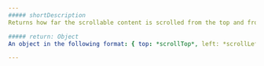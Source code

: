```yaml
---
##### shortDescription
Returns how far the scrollable content is scrolled from the top and from the left.

##### return: Object
An object in the following format: { top: *scrollTop*, left: *scrollLeft* }, where *scrollTop* and *scrollLeft* are the left and top scroll offsets respectively.

---
```

